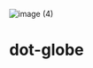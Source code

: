 ![image (4)](https://github.com/inventhq/dot-globe/assets/69051988/44fd8847-66ea-43ca-84dd-1865a6ddb53b)
# dot-globe
